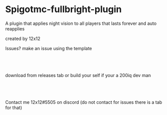 # Spigotmc-fullbright-plugin
A plugin that applies night vision to all players that lasts forever and auto reapplies<br>

created by 12x12<br>

Issues? make an issue using the template<br>
<br>
<br>
<br>
<br>
download from releases tab or build your self if your a 200iq dev man<br>
<br>
<br>
<br>
<br>
Contact me 12x12#5505 on discord (do not contact for issues there is a tab for that)<br>
